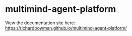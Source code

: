 # multimind-agent-platform

View the documentation site here:
https://richardbowman.github.io/multimind-agent-platform/
